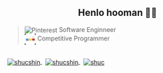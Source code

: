<h2 align="center"> Henlo hooman 🧑‍💻 </h2>

> <img align="center" src="https://edent.github.io/SuperTinyIcons/images/svg/pinterest.svg" width="25" title="Pinterest"> Software Enginneer<br />
> <img align="center" src="https://github.com/WISVCH/icpc-logos/blob/main/companies/logos/C-24.svg" width="25" title="ICPC"> Competitive Programmer 

##
<div align="left">
  <a href="https://linkedin.com/in/shucshin" target="_blank">
    <img align = "center" src="https://raw.githubusercontent.com/rahuldkjain/github-profile-readme-generator/master/src/images/icons/Social/linked-in-alt.svg" alt="shucshin" height="40" width="35" alt="linkedin logo"  />
  </a>
  &nbsp;
  <a href="https://codeforces.com/profile/shucshin" target="_blank">
      <img align = "center" src="https://raw.githubusercontent.com/rahuldkjain/github-profile-readme-generator/master/src/images/icons/Social/codeforces.svg" alt="shucshin" height="53" width="35" alt="codeforces logo"  />
  </a>
  &nbsp;
  <a href="https://www.leetcode.com/shuc" target="_blank">
    <img align = "center" src="https://raw.githubusercontent.com/rahuldkjain/github-profile-readme-generator/master/src/images/icons/Social/leet-code.svg" alt="shuc" height="38" width="35" alt="leetcode logo"  />
  </a>
</div>

